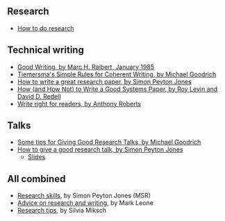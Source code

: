 <title>Communication</title>

Research
--------

 * [How to do research](http://www.ifs.tuwien.ac.at/~silvia/research-tips/)

Technical writing
-----------------

 * [Good Writing, by Marc H. Raibert, January 1985](https://www.cs.cmu.edu/~pausch/Randy/Randy/raibert.htm)
 * [Tiemersma's Simple Rules for Coherent Writing, by Michael Goodrich](https://www.ics.uci.edu/~goodrich/writing.html)
 * [How to write a great research paper, by Simon Peyton Jones](how-to-write-a-great-research-paper.pdf)
 * [How (and How Not) to Write a Good Systems Paper, by Roy Levin and David D. Redell](https://www.usenix.org/legacy/publications/library/proceedings/dsl97/good_paper.html)
 * [Write right for readers, by Anthony Roberts](http://www.maths.adelaide.edu.au/anthony.roberts/LaTeX/ltxwrite.php)

Talks
-----

 * [Some tips for Giving Good Research Talks, by Michael Goodrich](https://www.ics.uci.edu/~goodrich/presenting.html)
 * [How to give a good research talk, by Simon Peyton Jones](http://research.microsoft.com/en-us/um/people/simonpj/papers/giving-a-talk/giving-a-talk-html.html)
   + [Slides](giving-a-talk-slides.pdf)

All combined
------------

 * [Research skills](http://research.microsoft.com/en-us/um/people/simonpj/papers/giving-a-talk/giving-a-talk.htm), by Simon Peyton Jones (MSR)
 * [Advice on research and writing](https://www.cs.cmu.edu/afs/cs.cmu.edu/user/mleone/web/how-to.html), by Mark Leone
 * [Research tips](http://www.ifs.tuwien.ac.at/~silvia/research-tips/), by Silvia Miksch

